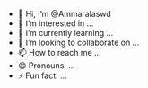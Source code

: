- 👋 Hi, I’m @Ammaralaswd
- 👀 I’m interested in ...
- 🌱 I’m currently learning ...
- 💞️ I’m looking to collaborate on ...
- 📫 How to reach me ...
- 😄 Pronouns: ...
- ⚡ Fun fact: ...

<!---
Ammaralaswd/Ammaralaswd is a ✨ special ✨ repository because its `README.md` (this file) appears on your GitHub profile.
You can click the Preview link to take a look at your changes.
--->
